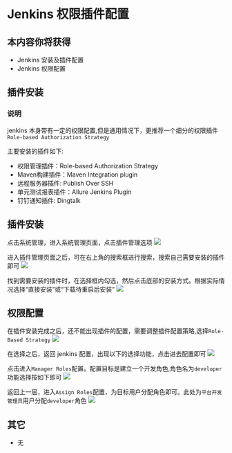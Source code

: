 # Jenkins 权限插件配置

## 本内容你将获得

- Jenkins 安装及插件配置
- Jenkins 权限配置

## 插件安装

### 说明

jenkins 本身带有一定的权限配置,但是通用情况下，更推荐一个细分的权限插件`Role-based Authorization Strategy`

主要安装的插件如下:

- 权限管理插件：Role-based Authorization Strategy
- Maven构建插件：Maven Integration plugin
- 远程服务器插件: Publish Over SSH
- 单元测试报表插件：Allure Jenkins Plugin
- 钉钉通知插件: Dingtalk

## 插件安装

点击系统管理，进入系统管理页面，点击插件管理选项
![](/images/jenkins_18.png)

进入插件管理页面之后，可在右上角的搜索框进行搜索，搜索自己需要安装的插件即可
![](/images/jenkins_19.png)

找到需要安装的插件时，在选择框内勾选，然后点击底部的安装方式。根据实际情况选择“直接安装”或“下载待重启后安装”
![](/images/jenkins_20.png)

## 权限配置

在插件安装完成之后，还不能出现插件的配置，需要调整插件配置策略,选择`Role-Based Strategy`
![](/images/jenkins_15.png)

在选择之后，返回 jenkins 配置，出现以下的选择功能，点击进去配置即可
![](/images/jenkins_16.png)

点击进入`Manager Roles`配置。配置目标是建立一个开发角色,角色名为`developer`功能选择按如下即可
![](/images/jenkins_21.png)

返回上一层，进入`Assign Roles`配置，为目标用户分配角色即可。此处为`平台开发管理员`用户分配`developer`角色
![](/images/jenkins_22.png)

## 其它 
- 无
